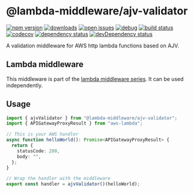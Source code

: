 # @lambda-middleware/ajv-validator

[![npm version](https://badge.fury.io/js/%40lambda-middleware%2Fajv-validator.svg)](https://npmjs.org/package/@lambda-middleware/ajv-validator)
[![downloads](https://img.shields.io/npm/dw/%40lambda-middleware%2Fajv-validator.svg)](https://npmjs.org/package/@lambda-middleware/ajv-validator)
[![open issues](https://img.shields.io/github/issues-raw/dbartholomae/lambda-middleware.svg)](https://github.com/dbartholomae/lambda-middleware/issues)
[![debug](https://img.shields.io/badge/debug-blue.svg)](https://github.com/visionmedia/debug#readme)
[![build status](https://github.com/dbartholomae/lambda-middleware/workflows/.github/workflows/build.yml/badge.svg?branch=main)](https://github.com/dbartholomae/lambda-middleware/actions?query=workflow%3A.github%2Fworkflows%2Fbuild.yml)
[![codecov](https://codecov.io/gh/dbartholomae/lambda-middleware/branch/main/graph/badge.svg)](https://codecov.io/gh/dbartholomae/lambda-middleware)
[![dependency status](https://david-dm.org/dbartholomae/lambda-middleware.svg?theme=shields.io)](https://david-dm.org/dbartholomae/lambda-middleware)
[![devDependency status](https://david-dm.org/dbartholomae/lambda-middleware/dev-status.svg)](https://david-dm.org/dbartholomae/lambda-middleware?type=dev)

A validation middleware for AWS http lambda functions based on AJV.

## Lambda middleware

This middleware is part of the [lambda middleware series](https://dbartholomae.github.io/lambda-middleware/). It can be used independently.

## Usage

```typescript
import { ajvValidator } from "@lambda-middleware/ajv-validator";
import { APIGatewayProxyResult } from "aws-lambda";

// This is your AWS handler
async function helloWorld(): Promise<APIGatewayProxyResult> {
  return {
    statusCode: 200,
    body: "",
  };
}

// Wrap the handler with the middleware
export const handler = ajvValidator()(helloWorld);
```
